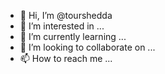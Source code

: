 - 👋 Hi, I’m @tourshedda
- 👀 I’m interested in ...
- 🌱 I’m currently learning ...
- 💞️ I’m looking to collaborate on ...
- 📫 How to reach me ...

<!---
tourshedda/tourshedda is a ✨ special ✨ repository because its `README.md` (this file) appears on your GitHub profile.
You can click the Preview link to take a look at your changes.
--->
